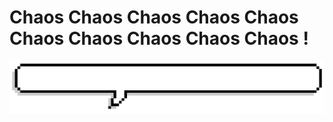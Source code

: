 # Chaos Chaos Chaos Chaos Chaos Chaos Chaos Chaos Chaos Chaos !
![Alt Text](https://github.com/PlayerFridei/PlayerFridei/blob/main/chaos.gif)